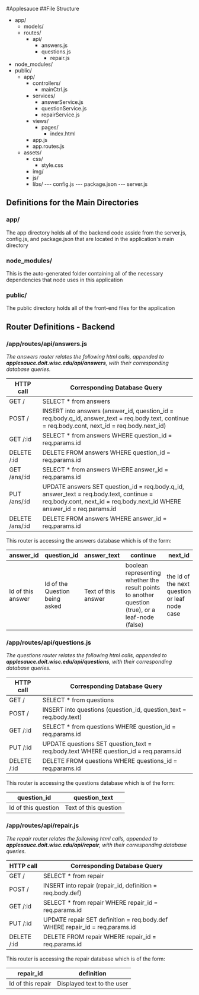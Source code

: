 #Applesauce
##File Structure
* app/
  - models/
  - routes/
    * api/
      - answers.js
      - questions.js
        * repair.js
* node_modules/
* public/
  - app/
    * controllers/
      - mainCtrl.js
    * services/
      - answerService.js
      - questionService.js
      - repairService.js
    * views/
      - pages/
        * index.html
    * app.js
    * app.routes.js
  - assets/
    * css/
      - style.css
    * img/
    * js/
    * libs/
--- config.js
--- package.json
--- server.js

## Definitions for the Main Directories

### app/
The app directory holds all of the backend code asside from the server.js, config.js, and package.json that are located in the application's main directory

### node_modules/
This is the auto-generated folder containing all of the necessary dependencies that node uses in this application

### public/
The public directory holds all of the front-end files for the application

## Router Definitions - Backend

### /app/routes/api/answers.js
*The answers router relates the following html calls, appended to **applesauce.doit.wisc.edu/api/answers**, with their corresponding database queries.*

| HTTP call | Corresponding Database Query |
| --- | --- |
| GET / | SELECT * from answers |
| POST / | INSERT into answers (answer_id, question_id = req.body.q_id, answer_text = req.body.text, continue = req.body.cont, next_id = req.body.next_id) |
| GET /:id | SELECT * from answers WHERE question_id = req.params.id |
| DELETE /:id | DELETE FROM answers WHERE question_id = req.params.id |
| GET /ans/:id | SELECT * from answers WHERE answer_id = req.params.id |
| PUT /ans/:id | UPDATE answers SET question_id = req.body.q_id, answer_text = req.body.text, continue = req.body.cont, next_id = req.body.next_id WHERE answer_id = req.params.id |
| DELETE /ans/:id | DELETE FROM answers WHERE answer_id = req.params.id |

This router is accessing the answers database which is of the form:

| answer_id | question_id | answer_text | continue | next_id |
| -- | --- | --- | --- | --- |
| Id of this answer | Id of the Question being asked | Text of this answer | boolean representing whether the result points to another question (true), or a leaf-node (false) | the id of the next question or leaf node case |

### /app/routes/api/questions.js
*The questions router relates the following html calls, appended to **applesauce.doit.wisc.edu/api/questions**, with their corresponding database queries.*

| HTTP call | Corresponding Database Query |
| --- | --- |
| GET / | SELECT * from questions |
| POST / | INSERT into questions (question_id, question_text = req.body.text) |
| GET /:id | SELECT * from questions WHERE question_id = req.params.id |
| PUT /:id | UPDATE questions SET question_text = req.body.text WHERE question_id = req.params.id |
| DELETE /:id | DELETE FROM questions WHERE questions_id = req.params.id |

This router is accessing the questions database which is of the form:

| question_id | question_text |
| -- | --- |
| Id of this question | Text of this question |

### /app/routes/api/repair.js
*The repair router relates the following html calls, appended to **applesauce.doit.wisc.edu/api/repair**, with their corresponding database queries.*

| HTTP call | Corresponding Database Query |
| --- | --- |
| GET / | SELECT * from repair |
| POST / | INSERT into repair (repair_id, definition = req.body.def) |
| GET /:id | SELECT * from repair WHERE repair_id = req.params.id |
| PUT /:id | UPDATE repair SET definition = req.body.def WHERE repair_id = req.params.id |
| DELETE /:id | DELETE FROM repair WHERE repair_id = req.params.id |

This router is accessing the repair database which is of the form:

| repair_id | definition |
| -- | --- |
| Id of this repair | Displayed text to the user |